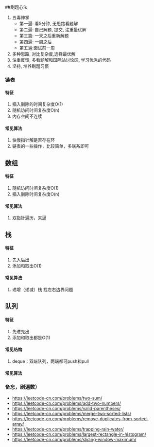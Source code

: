 ##刷题心法
1. 五毒神掌
    - 第一遍: 看5分钟, 无思路看题解
    - 第二遍: 自己解题, 提交, 注重最优解
    - 第三篇: 一天之后重新解题
    - 第四遍: 一周之后
    - 第五遍:面试前一周
2. 多种思路, 对比复杂度,选择最优解
3. 注重反馈, 多看题解和国际站讨论区, 学习优秀的代码
4. 坚持, 培养刷题习惯

### 链表
#### 特征
1. 插入删除的时间复杂度O(1)
2. 随机访问时间复杂度O(n)
3. 内存空间不连续
#### 常见算法
1. 快慢指针解是否存在环
2. 链表的一些操作，比较简单，多联系即可

## 数组
#### 特征
1. 随机访问时间复杂度O(1)
2. 插入删除时间复杂度O(n)
#### 常见算法
1. 双指针遍历，夹逼

## 栈
#### 特征
1. 先入后出
2. 添加和取出O(1)

#### 常见算法
1. 递增（递减）栈 找左右边界问题

## 队列
#### 特征
1. 先进先出
2. 添加和取出都是O(1)

#### 常见结构
1. deque：双端队列，两端都可push和pull

#### 常见算法


### 备忘，刷遍数）
- https://leetcode-cn.com/problems/two-sum/
- https://leetcode-cn.com/problems/add-two-numbers/
- https://leetcode-cn.com/problems/valid-parentheses/
- https://leetcode-cn.com/problems/merge-two-sorted-lists/
- https://leetcode-cn.com/problems/remove-duplicates-from-sorted-array/
- https://leetcode-cn.com/problems/trapping-rain-water/
- https://leetcode-cn.com/problems/largest-rectangle-in-histogram/
- https://leetcode-cn.com/problems/sliding-window-maximum/
